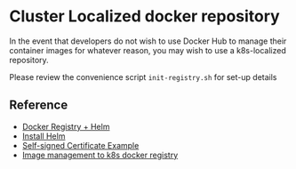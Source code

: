 # Cluster Localized docker repository

In the event that developers do not wish to use Docker Hub to manage their container images for whatever reason, you may wish to use a k8s-localized repository.

Please review the convenience script `init-registry.sh` for set-up details

## Reference
* [Docker Registry + Helm](https://www.paulsblog.dev/how-to-install-a-private-docker-container-registry-in-kubernetes/)
* [Install Helm](https://phoenixnap.com/kb/install-helm)
* [Self-signed Certificate Example](https://www.baeldung.com/openssl-self-signed-cert)
* [Image management to k8s docker registry](https://forums.docker.com/t/push-to-docker-registry-inside-kubernetes-doesnt-even-attempt-conection/110046)